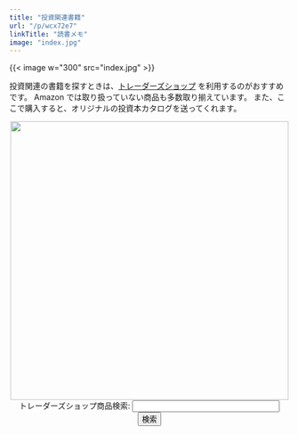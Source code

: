```yaml
---
title: "投資関連書籍"
url: "/p/wcx72e7"
linkTitle: "読書メモ"
image: "index.jpg"
---
```


{{< image w="300" src="index.jpg" >}}

投資関連の書籍を探すときは、[トレーダーズショップ](https://www.tradersshop.com/bin/mainfrm?a=16313) を利用するのがおすすめです。
Amazon では取り扱っていない商品も多数取り揃えています。
また、ここで購入すると、オリジナルの投資本カタログを送ってくれます。

<center>
<a target=_blank href="https://www.tradersshop.com/bin/mainfrm?a=16313">
  <img width="500" src="https://www.tradersshop.com/images/alogo/16313.gif">
</a>
<form action="https://www.tradersshop.com/bin/searchprod">
    トレーダーズショップ商品検索:
    <input type="hidden" name="a" value="16313" />
    <input type="text" size="30" name="key" />
    <input type="submit" value="検索">
</form>
</center>

